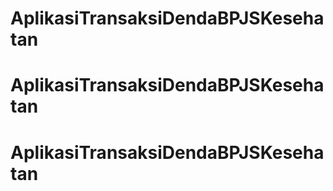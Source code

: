 # AplikasiTransaksiDendaBPJSKesehatan
# AplikasiTransaksiDendaBPJSKesehatan

# AplikasiTransaksiDendaBPJSKesehatan
   
